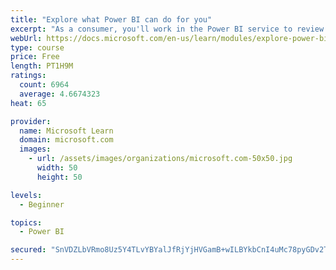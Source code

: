 ```yaml
---
title: "Explore what Power BI can do for you"
excerpt: "As a consumer, you'll work in the Power BI service to review and interact with content that has been shared with you. This module provides the foundational information that you need to work effectively in the Power BI service."
webUrl: https://docs.microsoft.com/en-us/learn/modules/explore-power-bi-service/
type: course
price: Free
length: PT1H9M
ratings:
  count: 6964
  average: 4.6674323
heat: 65

provider:
  name: Microsoft Learn
  domain: microsoft.com
  images:
    - url: /assets/images/organizations/microsoft.com-50x50.jpg
      width: 50
      height: 50

levels:
  - Beginner

topics:
  - Power BI

secured: "SnVDZLbVRmo8Uz5Y4TLvYBYalJfRjYjHVGamB+wILBYkbCnI4uMc78pyGDv2TIVI6+MKvTFxS4WoDps4H39hDmeJehEa1K8+vzxDXx3QL2aycoMPYUjiv0Ox0N4E4QP++r0ElcMSXqAhNuX1yAi450VcliY/Zg2YebfPrC1BJjKYMnvbz6nKjOvq1kARdkW9rznA/OKZLLQjPyJiaRVd6umj02qehDZYf3m/uebR9Sh9xMZ0/2UMxboblTrY3Y3wdsBLW8efdt0Sn+sNcIEGCcn7qpO9TdVPE4zuChDwJWTMD+w8q3f5OwCQ7YtwqFyLwFcbaV4IzWxLrGEdClYfqDDhZCiZhMp8r6PNDg08p+SYlhzk3EEHXwNsrE11bPD/7rNckf6kldd/UG+aaN3JcbH4vdHvRkzyGSKWe0GwSFs=;+uD5FJM0SxElF0YqmoeUFA=="
---
```


